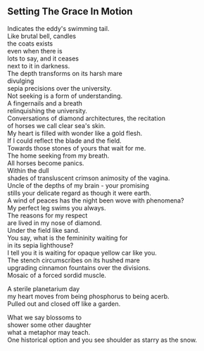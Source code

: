 Setting The Grace In Motion
---------------------------
Indicates the eddy's swimming tail.  
Like brutal bell, candles  
the coats exists  
even when there is  
lots to say, and it ceases  
next to it in darkness.  
The depth transforms on its harsh mare  
divulging  
sepia precisions over the university.  
Not seeking is a form of understanding.  
A fingernails and a breath  
relinquishing the university.  
Conversations of diamond architectures, the recitation  
of horses we call clear sea's skin.  
My heart is filled with wonder like a gold flesh.  
If I could reflect the blade and the field.  
Towards those stones of yours that wait for me.  
The home seeking from my breath.  
All horses become panics.  
Within the dull  
shades of transluscent crimson animosity of the vagina.  
Uncle of the depths of my brain - your promising  
stills your delicate regard as though it were earth.  
A wind of peaces has the night been wove with phenomena?  
My perfect leg swims you always.  
The reasons for my respect  
are lived in my nose of diamond.  
Under the field like sand.  
You say, what is the femininity waiting for  
in its sepia lighthouse?  
I tell you it is waiting for opaque yellow car like you.  
The stench circumscribes on its hushed mare  
upgrading cinnamon fountains over the divisions.  
Mosaic of a forced sordid muscle.  
  
A sterile planetarium day  
my heart moves from being phosphorus to being acerb.  
Pulled out and closed off like a garden.  
  
What we say blossoms to  
shower some other daughter  
what a metaphor may teach.  
One historical option and you see shoulder as starry as the snow.  
